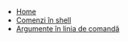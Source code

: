 * [Home](/)
* [Comenzi în shell](/ch01_shell/sc1_shell_commands.md)
* [Argumente în linia de comandă](/ch01_shell/sc2_shell_args.md)
